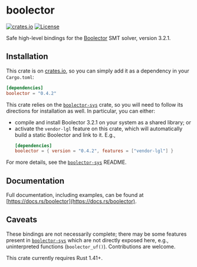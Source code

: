 # boolector

[![crates.io](https://img.shields.io/crates/v/boolector.svg)](https://crates.io/crates/boolector)
[![License](https://img.shields.io/badge/license-MIT-blue.svg)](https://raw.githubusercontent.com/cdisselkoen/boolector-rs/main/LICENSE)

Safe high-level bindings for the [Boolector] SMT solver, version 3.2.1.

## Installation

This crate is on [crates.io](https://crates.io/crates/boolector), so you can
simply add it as a dependency in your `Cargo.toml`:
```toml
[dependencies]
boolector = "0.4.2"
```

This crate relies on the [`boolector-sys`] crate, so you will need to follow
its directions for installation as well. In particular, you can either:
  - compile and install Boolector 3.2.1 on your system as a shared library; or
  - activate the `vendor-lgl` feature on this crate, which will automatically
    build a static Boolector and link to it. E.g.,
    ```toml
    [dependencies]
    boolector = { version = "0.4.2", features = ["vendor-lgl"] }
    ```
For more details, see the [`boolector-sys`] README.

[Boolector]: https://boolector.github.io
[`boolector-sys`]: https://crates.io/crates/boolector-sys

## Documentation

Full documentation, including examples, can be found at
[https://docs.rs/boolector](https://docs.rs/boolector).

## Caveats

These bindings are not necessarily complete; there may be some features
present in [`boolector-sys`] which are not directly exposed here, e.g.,
uninterpreted functions (`boolector_uf()`). Contributions are welcome.

This crate currently requires Rust 1.41+.
